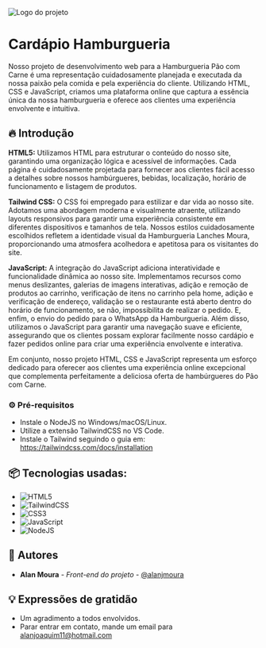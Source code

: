 ![Logo do projeto](https://imgur.com/a/DQeK7Ez)

# Cardápio Hamburgueria

Nosso projeto de desenvolvimento web para a Hamburgueria Pão com Carne é uma representação cuidadosamente planejada e executada da nossa paixão pela comida e pela experiência do cliente. Utilizando HTML, CSS e JavaScript, criamos uma plataforma online que captura a essência única da nossa hamburgueria e oferece aos clientes uma experiência envolvente e intuitiva.

## 🔥 Introdução

**HTML5:**
Utilizamos HTML para estruturar o conteúdo do nosso site, garantindo uma organização lógica e acessível de informações. Cada página é cuidadosamente projetada para fornecer aos clientes fácil acesso a detalhes sobre nossos hambúrgueres, bebidas, localização, horário de funcionamento e listagem de produtos.

**Tailwind CSS:**
O CSS foi empregado para estilizar e dar vida ao nosso site. Adotamos uma abordagem moderna e visualmente atraente, utilizando layouts responsivos para garantir uma experiência consistente em diferentes dispositivos e tamanhos de tela. Nossos estilos cuidadosamente escolhidos refletem a identidade visual da Hamburgueria Lanches Moura, proporcionando uma atmosfera acolhedora e apetitosa para os visitantes do site.

**JavaScript:** 
A integração do JavaScript adiciona interatividade e funcionalidade dinâmica ao nosso site. Implementamos recursos como menus deslizantes, galerias de imagens interativas, adição e remoção de produtos ao carrinho, verificação de itens no carrinho pela home, adição e verificação de endereço, validação se o restaurante está aberto dentro do horário de funcionamento, se não, impossibilita de realizar o pedido. E, enfim, o envio do pedido para o WhatsApp da Hamburgueria. Além disso, utilizamos o JavaScript para garantir uma navegação suave e eficiente, assegurando que os clientes possam explorar facilmente nosso cardápio e fazer pedidos online para criar uma experiência envolvente e interativa.

Em conjunto, nosso projeto HTML, CSS e JavaScript representa um esforço dedicado para oferecer aos clientes uma experiência online excepcional que complementa perfeitamente a deliciosa oferta de hambúrgueres do Pão com Carne.

### ⚙️ Pré-requisitos

* Instale o NodeJS no Windows/macOS/Linux.
* Utilize a extensão TailwindCSS no VS Code.
* Instale o Tailwind seguindo o guia em: https://tailwindcss.com/docs/installation

## 📦 Tecnologias usadas:

* ![HTML5](https://img.shields.io/badge/html5-%23E34F26.svg?style=for-the-badge&logo=html5&logoColor=white)
* ![TailwindCSS](https://img.shields.io/badge/tailwindcss-%2338B2AC.svg?style=for-the-badge&logo=tailwind-css&logoColor=white)
* ![CSS3](https://img.shields.io/badge/css3-%231572B6.svg?style=for-the-badge&logo=css3&logoColor=white)
* ![JavaScript](https://img.shields.io/badge/javascript-%23323330.svg?style=for-the-badge&logo=javascript&logoColor=%23F7DF1E)
* ![NodeJS](https://img.shields.io/badge/node.js-6DA55F?style=for-the-badge&logo=node.js&logoColor=white)

## 👷 Autores

* **Alan Moura** - *Front-end do projeto* - [@alanjmoura](https://github.com/alanjmoura)

## 💡 Expressões de gratidão

* Um agradimento a todos envolvidos.
* Parar entrar em contato, mande um email para alanjoaquim11@hotmail.com

